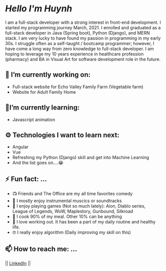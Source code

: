 # ***Hello I'm Huynh***
I am a full-stack developer with a strong interest in front-end development. I started my programming journey March, 2021. I enrolled and graduated as a full-stack developer in Java (Spring boot), Python (Django), and MERN stack. I am very lucky to have found my passion in programming in my early 30s. I struggle often as a self-taught / bootcamp programmer; however, I have come a long way from zero knowledge to full-stack developer. I am hoping to leverage my 10 years experience in healthcare profession (pharmacy) and BA in Visual Art for software development role in the future. 

 ## 🔭 I’m currently working on:
 - Full-stack website for Echo Valley Family Farm (Vegetable farm)
 - Website for Adult Family Home 
 
## 🌱I’m currently learning:
- Javascript animation

## ⚙ Technologies I want to learn next:
- Angular
- Vue
- Refreshing my Python (Django) skill and get into Machine Learning
- And the list goes  on....😂
## ⚡ Fun fact: ...
- :tv: Friends and The Office are my all time favorites comedy
- :violin: I mostly enjoy instrumental muscics or soundtracks
- :grimacing: I enjoy playing games (Not so much lately): Aion, Diablo series, League of Legends, WoW, Maplestory, Gunbound, Silkroad
- :poultry_leg: I cook 90% of my meal. Other 10% can be anything
- :muscle: I love working out. It has been a part of  my daily routine and healthy life.
- 🤓 I really enjoy algorithm (Daily improving my skill on this)


## 📫 How to reach me: ...
 ||
 [LinkedIn](https://www.linkedin.com/in/huynhtnguyen/ "Huynh's LinkedIn Profile")
 ||
 
<!--
- 🌱 I’m currently learning Python
- 👯 I’m looking to collaborate on React/Python
- 🤔 I’m looking for help with 
- 💬 Ask me about ...
- 📫 How to reach me: ...
- 😄 Pronouns: ...
- ⚡ Fun fact: ...
 -->

